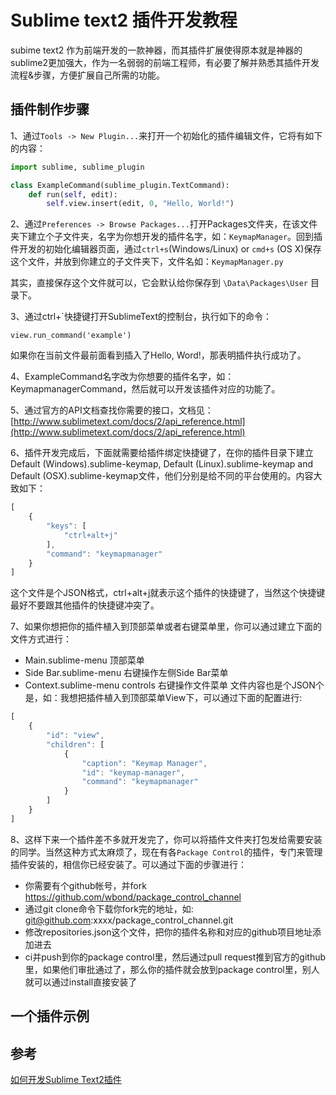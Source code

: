 # Sublime text2 插件开发教程

subime text2 作为前端开发的一款神器，而其插件扩展使得原本就是神器的sublime2更加强大，作为一名弱弱的前端工程师，有必要了解并熟悉其插件开发流程&步骤，方便扩展自己所需的功能。

## 插件制作步骤

1、通过`Tools -> New Plugin...`来打开一个初始化的插件编辑文件，它将有如下的内容：

```python
import sublime, sublime_plugin

class ExampleCommand(sublime_plugin.TextCommand):
    def run(self, edit):
        self.view.insert(edit, 0, "Hello, World!")

```
2、通过`Preferences -> Browse Packages...`打开Packages文件夹，在该文件夹下建立个子文件夹，名字为你想开发的插件名字，如：`KeymapManager`。回到插件开发的初始化编辑器页面，通过`ctrl+s`(Windows/Linux) or `cmd+s` (OS X)保存这个文件，并放到你建立的子文件夹下，文件名如：`KeymapManager.py`

其实，直接保存这个文件就可以，它会默认给你保存到 `\Data\Packages\User` 目录下。

3、通过ctrl+`快捷键打开SublimeText的控制台，执行如下的命令：
```
view.run_command('example')
```
如果你在当前文件最前面看到插入了Hello, Word!，那表明插件执行成功了。

4、ExampleCommand名字改为你想要的插件名字，如： KeymapmanagerCommand，然后就可以开发该插件对应的功能了。

5、通过官方的API文档查找你需要的接口，文档见：[http://www.sublimetext.com/docs/2/api_reference.html](http://www.sublimetext.com/docs/2/api_reference.html)

6、插件开发完成后，下面就需要给插件绑定快捷键了，在你的插件目录下建立Default (Windows).sublime-keymap, Default (Linux).sublime-keymap and Default (OSX).sublime-keymap文件，他们分别是给不同的平台使用的。内容大致如下：
```javascript
[
    {
        "keys": [
            "ctrl+alt+j"
        ],
        "command": "keymapmanager"
    }
]
```

这个文件是个JSON格式，ctrl+alt+j就表示这个插件的快捷键了，当然这个快捷键最好不要跟其他插件的快捷键冲突了。

7、如果你想把你的插件植入到顶部菜单或者右键菜单里，你可以通过建立下面的文件方式进行：

* Main.sublime-menu 顶部菜单
* Side Bar.sublime-menu 右键操作左侧Side Bar菜单
* Context.sublime-menu controls 右键操作文件菜单 文件内容也是个JSON个是，如：我想把插件植入到顶部菜单View下，可以通过下面的配置进行:
```javascript
[
    {
        "id": "view",
        "children": [
            {
                "caption": "Keymap Manager",
                "id": "keymap-manager",
                "command": "keymapmanager"
            }
        ]
    }
]
```

8、这样下来一个插件差不多就开发完了，你可以将插件文件夹打包发给需要安装的同学。当然这种方式太麻烦了，现在有各`Package Control`的插件，专门来管理插件安装的，相信你已经安装了。可以通过下面的步骤进行：

* 你需要有个github帐号，并fork https://github.com/wbond/package_control_channel
* 通过git clone命令下载你fork完的地址，如: git@github.com:xxxx/package_control_channel.git
* 修改repositories.json这个文件，把你的插件名称和对应的github项目地址添加进去
* ci并push到你的package control里，然后通过pull request推到官方的github里，如果他们审批通过了，那么你的插件就会放到package control里，别人就可以通过install直接安装了

## 一个插件示例



## 参考

[如何开发Sublime Text2插件](http://www.welefen.com/how-to-develop-sublime-text-plugin.html)